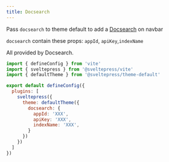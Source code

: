 ```yaml
---
title: Docsearch
---
```


Pass `docsearch` to theme default to add a [Docsearch](https://docsearch.algolia.com/) on navbar

`docsearch` contain these props: `appId`, `apiKey`,`indexName`

All provided by Docsearch.

```js title="vite.config.(js|ts)"
import { defineConfig } from 'vite'
import { sveltepress } from '@sveltepress/vite'
import { defaultTheme } from '@sveltepress/theme-default'

export default defineConfig({
  plugins: [
    sveltepress({
      theme: defaultTheme({
        docsearch: {
          appId: 'XXX',
          apiKey: 'XXX',
          indexName: 'XXX',
        }
      })
    })
  ]
})
```